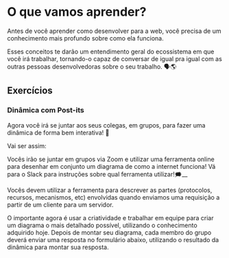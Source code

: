 # O que vamos aprender?

Antes de você aprender como desenvolver para a web, você precisa de um conhecimento mais profundo sobre como ela funciona.

Esses conceitos te darão um entendimento geral do ecossistema em que você irá trabalhar, tornando-o capaz de conversar de igual pra igual com as outras pessoas desenvolvedoras sobre o seu trabalho. 🗣🌎

## Exercícios

### Dinâmica com Post-its

Agora você irá se juntar aos seus colegas, em grupos, para fazer uma dinâmica de forma bem interativa! 🎎

Vai ser assim:

Vocês irão se juntar em grupos via Zoom e utilizar uma ferramenta online para desenhar em conjunto um diagrama de como a internet funciona! Vá para o Slack para instruções sobre qual ferramenta utilizar!🗯__

Vocês devem utilizar a ferramenta para descrever as partes (protocolos, recursos, mecanismos, etc) envolvidas quando enviamos uma requisição a partir de um cliente para um servidor.

O importante agora é usar a criatividade e trabalhar em equipe para criar um diagrama o mais detalhado possível, utilizando o conhecimento adquirido hoje.
Depois de montar seu diagrama, cada membro do grupo deverá enviar uma resposta no formulário abaixo, utilizando o resultado da dinâmica para montar sua resposta.



